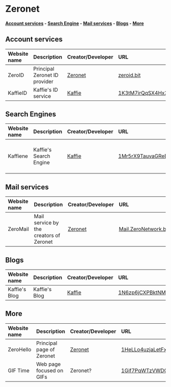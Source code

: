 # Zeronet
#### [Account services](#account-services) - [Search Engine](#search-engines) - [Mail services](#mail-services) - [Blogs](#blogs) - [More](#more)
## Account services
|Website name|Description|Creator/Developer|URL|Alert|
|:-|:-|:-|:-|:-|
|ZeroID|Principal Zeronet ID provider|[Zeronet](https://zeronet.io)|[zeroid.bit](http://localhost:43110/zeroid.bit)||
|KaffieID|Kaffie's ID service|[Kaffie](http://localhost:43110/kaffie.bit)|[1K3tM7irQqSX4Hx3JvNgkimkQzY6jPtBfz](http://localhost:43110/1K3tM7irQqSX4Hx3JvNgkimkQzY6jPtBfz)||
## Search Engines
|Website name|Description|Creator/Developer|URL|Alert|
|:-|:-|:-|:-|:-|
|Kaffiene|Kaffie's Search Engine|[Kaffie](http://localhost:43110/kaffie.bit)|[1Mr5rX9TauvaGReB4RjCaE6D37FJQaY5Ba](http://localhost:43110/1Mr5rX9TauvaGReB4RjCaE6D37FJQaY5Ba)|Results could have porn websites|
## Mail services
|Website name|Description|Creator/Developer|URL|Alert|
|:-|:-|:-|:-|:-|
|ZeroMail|Mail service by the creators of Zeronet|[Zeronet](https://zeronet.io)|[Mail.ZeroNetwork.bit](http://localhost:43110/Mail.ZeroNetwork.bit)||
## Blogs
|Website name|Description|Creator/Developer|URL|Alert|
|:-|:-|:-|:-|:-|
|Kaffie's Blog|Kaffie's Blog|[Kaffie](http://localhost:43110/kaffie.bit)|[1N6zp6jCXPBktNMPfe7UJBpQGyfCq7k2M8](http://localhost:43110/1N6zp6jCXPBktNMPfe7UJBpQGyfCq7k2M8)||
## More
|Website name|Description|Creator/Developer|URL|Alert|
|:-|:-|:-|:-|:-|
|ZeroHello|Principal page of Zeronet|[Zeronet](https://zeronet.io)|[1HeLLo4uzjaLetFx6NH3PMwFP3qbRbTf3D](http://localhost:43110/1HeLLo4uzjaLetFx6NH3PMwFP3qbRbTf3D)||
|GIF Time|Web page focused on GIFs|Zeronet?|[1Gif7PqWTzVWDQ42Mo7np3zXmGAo3DXc7h](http://localhost:43110/1Gif7PqWTzVWDQ42Mo7np3zXmGAo3DXc7h)|Haves [NSFW](https://en.wikipedia.org/wiki/NSFW) section|
